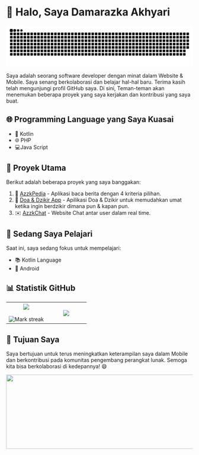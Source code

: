 # 👋 Halo, Saya Damarazka Akhyari

<div align="center">
  <img  src="https://github.com/1999AZZAR/1999AZZAR/blob/main/resources/img/grid-snake.svg"
       alt="snake" /></a>
</div>

Saya adalah seorang software developer dengan minat dalam Website & Mobile. Saya senang berkolaborasi dan belajar hal-hal baru. Terima kasih telah mengunjungi profil GitHub saya. Di sini, Teman-teman akan menemukan beberapa proyek yang saya kerjakan dan kontribusi yang saya buat.

## 🌐 Programming Language yang Saya Kuasai

- 📱 Kotlin
- 🌐 PHP
- 💻Java Script

## 💼 Proyek Utama

Berikut adalah beberapa proyek yang saya banggakan:

1. 🚀 [AzzkPedia](https://github.com/Damarazka/AzzkPedia.git) - Aplikasi baca berita dengan 4 kriteria pilihan.
2. 🌟 [Doa & Dzikir App](https://github.com/Damarazka/Application_Doa_Dzikir.git) - Apilikasi Doa & Dzikir untuk memudahkan umat ketika ingin berdzikir dimana pun & kapan pun.
3. ✉️ [AzzkChat](https://github.com/Damarazka/real-time-chat.git) - Website Chat antar user dalam real time.

## 🌱 Sedang Saya Pelajari

Saat ini, saya sedang fokus untuk mempelajari:

- 📚 Kotlin Language
- 📱 Android

## 📊 Statistik GitHub

<!--- stats & Trophy (start) -->
<p align="center">
  <!--- stats (start) -->
<table align="center">
<tr border="none">
<td width="50%" align="center">
  
  <img align="center" src="https://github-readme-stats.vercel.app/api?username=Damarazka&theme=dark&show_icons=true&count_private=true" />
  <br></br>
  <img title="🔥 Get streak stats for your profile at git.io/streak-stats" alt="Mark streak" src="https://github-readme-streak-stats.herokuapp.com/?user=Damarazka&theme=dark&hide_border=false" />
</td>

<td width="50%" align="center">

  <img align="center" src="https://github-readme-stats.anuraghazra1.vercel.app/api/top-langs/?username=Damarazka&theme=dark&hide_border=false&no-bg=true&no-frame=true&langs_count=10"/>
  
  </td>
</tr>
</table>
<!--- stats (end) -->

## 🎯 Tujuan Saya

Saya bertujuan untuk terus meningkatkan keterampilan saya dalam Mobile dan berkontribusi pada komunitas pengembang perangkat lunak. Semoga kita bisa berkolaborasi di kedepannya! 😄

<p align="center">
  <img src="footer.jp" width="800" height="200">
</p>
